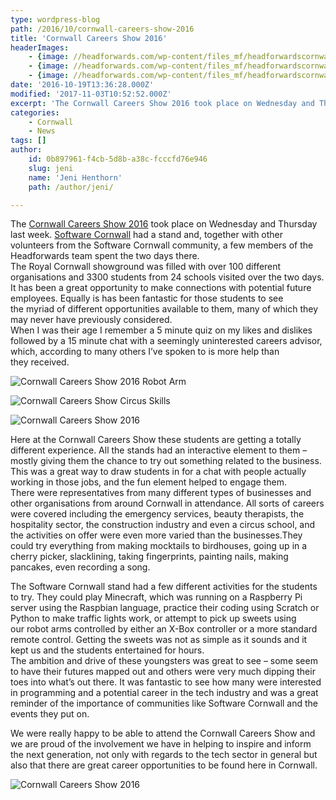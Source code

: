 ```yaml
---
type: wordpress-blog
path: /2016/10/cornwall-careers-show-2016
title: 'Cornwall Careers Show 2016'
headerImages:
    - {image: //headforwards.com/wp-content/files_mf/headforwardscornwallcareersshow2016grouprobots.jpg, text: 'Cornwall Careers Show 2016'}
    - {image: //headforwards.com/wp-content/files_mf/headforwardscornwallcareersshow2016view.jpg, text: ""}
    - {image: //headforwards.com/wp-content/files_mf/headforwardscornwallcareersshowgroup1.jpg, text: ""}
date: '2016-10-19T13:36:28.000Z'
modified: '2017-11-03T10:52:52.000Z'
excerpt: 'The Cornwall Careers Show 2016 took place on Wednesday and Thursday last week. Software Cornwall had a stand and, together with other volunteers from the Software Cornwall community, a few members of the Headforwards team spent the two days there. The Royal Cornwall showground was filled with over 100 different organisations and 3300 students from 24 schools visited over …'
categories:
    - Cornwall
    - News
tags: []
author:
    id: 0b897961-f4cb-5d8b-a38c-fcccfd76e946
    slug: jeni
    name: 'Jeni Henthorn'
    path: /author/jeni/

---
```

The [Cornwall Careers Show 2016](https://www.cswgroup.co.uk/cornwall-careers-show-2016/) took place on Wednesday and Thursday last week. [Software Cornwall](https://www.softwarecornwall.org/) had a stand and, together with other volunteers from the Software Cornwall community, a few members of the Headforwards team spent the two days there.  
The Royal Cornwall showground was filled with over 100 different organisations and 3300 students from 24 schools visited over the two days. It has been a great opportunity to make connections with potential future employees. Equally is has been fantastic for those students to see the myriad of different opportunities available to them, many of which they may never have previously considered.  
When I was their age I remember a 5 minute quiz on my likes and dislikes followed by a 15 minute chat with a seemingly uninterested careers advisor, which, according to many others I’ve spoken to is more help than they received.

<section class="gallery">

![Cornwall Careers Show 2016 Robot Arm](//headforwards.com/wp-content/uploads/2016/10/Headforwards-Cornwall-Careers-Show-2016-Lyssa.jpg)

![Cornwall Careers Show Circus Skills](//headforwards.com/wp-content/uploads/2016/10/Headforwards-Cornwall-Careers-Show-2016-Circus.jpg)

![Cornwall Careers Show 2016](//headforwards.com/wp-content/uploads/2016/10/Headforwards-Cornwall-Careers-Show-group.jpg)

</section>

Here at the Cornwall Careers Show these students are getting a totally different experience. All the stands had an interactive element to them – mostly giving them the chance to try out something related to the business. This was a great way to draw students in for a chat with people actually working in those jobs, and the fun element helped to engage them.  
There were representatives from many different types of businesses and other organisations from around Cornwall in attendance. All sorts of careers were covered including the emergency services, beauty therapists, the hospitality sector, the construction industry and even a circus school, and the activities on offer were even more varied than the businesses.They could try everything from making mocktails to birdhouses, going up in a cherry picker, slacklining, taking fingerprints, painting nails, making pancakes, even recording a song.

The Software Cornwall stand had a few different activities for the students to try. They could play Minecraft, which was running on a Raspberry Pi server using the Raspbian language, practice their coding using Scratch or Python to make traffic lights work, or attempt to pick up sweets using our robot arms controlled by either an X-Box controller or a more standard remote control. Getting the sweets was not as simple as it sounds and it kept us and the students entertained for hours.  
The ambition and drive of these youngsters was great to see – some seem to have their futures mapped out and others were very much dipping their toes into what’s out there. It was fantastic to see how many were interested in programming and a potential career in the tech industry and was a great reminder of the importance of communities like Software Cornwall and the events they put on.

We were really happy to be able to attend the Cornwall Careers Show and we are proud of the involvement we have in helping to inspire and inform the next generation, not only with regards to the tech sector in general but also that there are great career opportunities to be found here in Cornwall.

![Cornwall Careers Show 2016](//headforwards.com/wp-content/uploads/2016/10/Headforwards-Cornwall-Careers-Show-robotarm-group.jpg)
